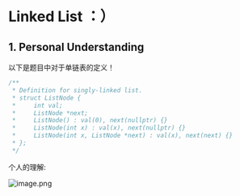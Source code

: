 # Linked List ：）

## 1. Personal Understanding

<!-- > 我主要使用C++进行算法上的练习，所以记录一下在练习过程中遇到的问题、并对其进行一点总结。 -->

以下是题目中对于单链表的定义！
```c++
/**
 * Definition for singly-linked list.
 * struct ListNode {
 *     int val;
 *     ListNode *next;
 *     ListNode() : val(0), next(nullptr) {}
 *     ListNode(int x) : val(x), next(nullptr) {}
 *     ListNode(int x, ListNode *next) : val(x), next(next) {}
 * };
 */
 ```

个人的理解:

![image.png](https://s2.loli.net/2022/03/24/9niu8U3OLa1vGKo.png)
